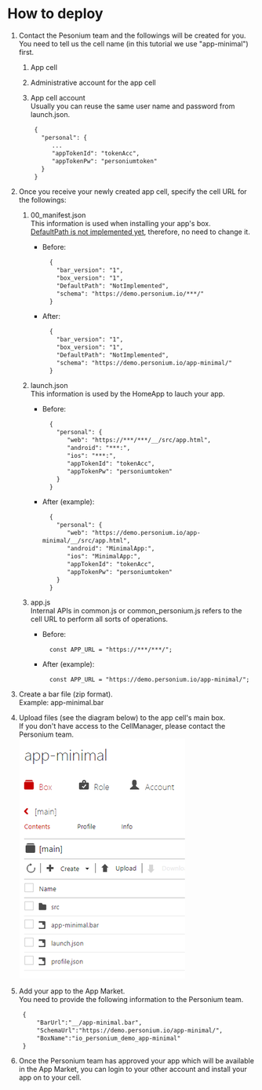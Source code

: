# How to deploy
1. Contact the Pesonium team and the followings will be created for you.  
You need to tell us the cell name (in this tutorial we use "app-minimal") first.  
    1. App cell  
    1. Administrative account for the app cell
    1. App cell account  
    Usually you can reuse the same user name and password from launch.json.  

            {
              "personal": {
                 ...
                 "appTokenId": "tokenAcc",
                 "appTokenPw": "personiumtoken"
              }
            }

1. Once you receive your newly created app cell, specify the cell URL for the followings:  
    1. 00_manifest.json  
    This information is used when installing your app's box.  
    [DefaultPath is not implemented yet](https://github.com/personium/personium-core/issues/51), therefore, no need to change it.
        - Before:  

                {
                  "bar_version": "1",
                  "box_version": "1",
                  "DefaultPath": "NotImplemented",
                  "schema": "https://demo.personium.io/***/"
                }

        - After:  

                {
                  "bar_version": "1",
                  "box_version": "1",
                  "DefaultPath": "NotImplemented",
                  "schema": "https://demo.personium.io/app-minimal/"
                }

    1. launch.json  
    This information is used by the HomeApp to lauch your app.  
        - Before:  

                {
                  "personal": {
                     "web": "https://***/***/__/src/app.html",
                     "android": "***:",
                     "ios": "***:",
                     "appTokenId": "tokenAcc",
                     "appTokenPw": "personiumtoken"
                  }
                }

        - After (example):  

                {
                  "personal": {
                     "web": "https://demo.personium.io/app-minimal/__/src/app.html",
                     "android": "MinimalApp:",
                     "ios": "MinimalApp:",
                     "appTokenId": "tokenAcc",
                     "appTokenPw": "personiumtoken"
                  }
                }

    1. app.js  
    Internal APIs in common.js or common_personium.js refers to the cell URL to perform all sorts of operations.  
        - Before:  

                const APP_URL = "https://***/***/";

        - After (example):  

                const APP_URL = "https://demo.personium.io/app-minimal/";

1. Create a bar file (zip format).  
Example: app-minimal.bar  
1. Upload files (see the diagram below) to the app cell's main box.  
If you don't have access to the CellManager, please contact the Personium team.  
![Main box of MinimalApp](MinimalApp_MainBox.png)  
1. Add your app to the App Market.  
You need to provide the following information to the Personium team.  

        {
            "BarUrl":"__/app-minimal.bar",
            "SchemaUrl":"https://demo.personium.io/app-minimal/",
            "BoxName":"io_personium_demo_app-minimal"
        }

1. Once the Personium team has approved your app which will be available in the App Market, you can login to your other account and install your app on to your cell.  
